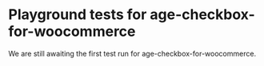 # Playground tests for age-checkbox-for-woocommerce
We are still awaiting the first test run for age-checkbox-for-woocommerce.
